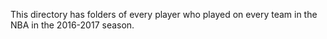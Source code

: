This directory has folders of every player who played on every team in the NBA in the 2016-2017 season.
